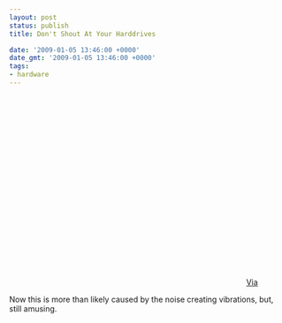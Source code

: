 ```yaml
---
layout: post
status: publish
title: Don't Shout At Your Harddrives

date: '2009-01-05 13:46:00 +0000'
date_gmt: '2009-01-05 13:46:00 +0000'
tags:
- hardware
---
```

<object width="425" height="344"><param name="movie" value="http://www.youtube.com/v/tDacjrSCeq4&color1=0xb1b1b1&color2=0xcfcfcf&hl=es&feature=player_embedded&fs=1"></param><param name="allowFullScreen" value="true"></param><embed src="http://www.youtube.com/v/tDacjrSCeq4&color1=0xb1b1b1&color2=0xcfcfcf&hl=es&feature=player_embedded&fs=1" type="application/x-shockwave-flash" allowfullscreen="true" width="425" height="344"></embed></object>
<a href="http://www.theregister.co.uk/2009/01/05/shouty_sun_engineer/">Via</a>

Now this is more than likely caused by the noise creating vibrations, but, still amusing.
